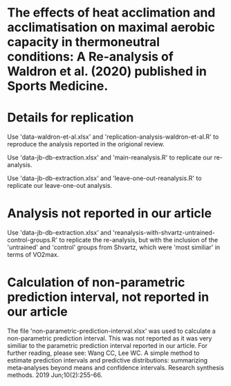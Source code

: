 # The effects of heat acclimation and acclimatisation on maximal aerobic capacity in thermoneutral conditions: A Re-analysis of Waldron et al. (2020) published in Sports Medicine.

# Details for replication
Use 'data-waldron-et-al.xlsx' and 'replication-analysis-waldron-et-al.R' to reproduce the analysis reported in the origional review.

Use 'data-jb-db-extraction.xlsx' and 'main-reanalysis.R' to replicate our re-analysis.

Use 'data-jb-db-extraction.xlsx' and 'leave-one-out-reanalysis.R' to replicate our leave-one-out analysis.

# Analysis not reported in our article
Use 'data-jb-db-extraction.xlsx' and 'reanalysis-with-shvartz-untrained-control-groups.R' to replicate the re-analysis, but with the inclusion of the 'untrained' and 'control' groups from Shvartz, which were 'most similiar' in terms of VO2max.

# Calculation of non-parametric prediction interval, not reported in our article
The file 'non-parametric-prediction-interval.xlsx' was used to calculate a non-parametric prediction interval. This was not reported as it was very similiar to the parametric prediction interval reported in our article. For further reading, please see: Wang CC, Lee WC. A simple method to estimate prediction intervals and predictive distributions: summarizing meta‐analyses beyond means and confidence intervals. Research synthesis methods. 2019 Jun;10(2):255-66.





